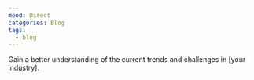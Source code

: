 ```yaml
---
mood: Direct
categories: Blog
tags:
  - blog
---
```

Gain a better understanding of the current trends and challenges in \[your industry].